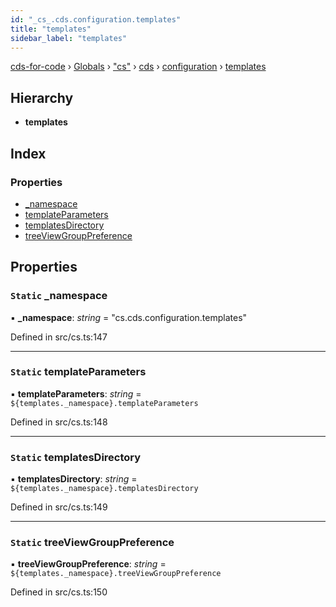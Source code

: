 ```yaml
---
id: "_cs_.cds.configuration.templates"
title: "templates"
sidebar_label: "templates"
---
```


[cds-for-code](../index.md) › [Globals](../globals.md) › ["cs"](../modules/_cs_.md) › [cds](../modules/_cs_.cds.md) › [configuration](../modules/_cs_.cds.configuration.md) › [templates](_cs_.cds.configuration.templates.md)

## Hierarchy

* **templates**

## Index

### Properties

* [_namespace](_cs_.cds.configuration.templates.md#static-_namespace)
* [templateParameters](_cs_.cds.configuration.templates.md#static-templateparameters)
* [templatesDirectory](_cs_.cds.configuration.templates.md#static-templatesdirectory)
* [treeViewGroupPreference](_cs_.cds.configuration.templates.md#static-treeviewgrouppreference)

## Properties

### `Static` _namespace

▪ **_namespace**: *string* = "cs.cds.configuration.templates"

Defined in src/cs.ts:147

___

### `Static` templateParameters

▪ **templateParameters**: *string* = `${templates._namespace}.templateParameters`

Defined in src/cs.ts:148

___

### `Static` templatesDirectory

▪ **templatesDirectory**: *string* = `${templates._namespace}.templatesDirectory`

Defined in src/cs.ts:149

___

### `Static` treeViewGroupPreference

▪ **treeViewGroupPreference**: *string* = `${templates._namespace}.treeViewGroupPreference`

Defined in src/cs.ts:150
